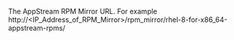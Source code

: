 The AppStream RPM Mirror URL. For example
http://<IP_Address_of_RPM_Mirror>/rpm_mirror/rhel-8-for-x86_64-appstream-rpms/
